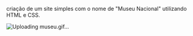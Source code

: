  criação de um site simples com o nome de "Museu Nacional" utilizando HTML e CSS.
 
 ![Uploading museu.gif…]()
